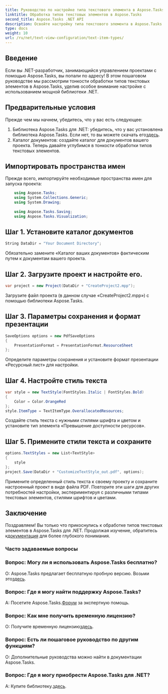 ```yaml
---
title: Руководство по настройке типа текстового элемента в Aspose.Tasks
linktitle: Обработка типов текстовых элементов в Aspose.Tasks
second_title: Aspose.Tasks .NET API
description: Освойте настройку типа текстового элемента в Aspose.Tasks для .NET с помощью этого пошагового руководства. Улучшите свою игру в управлении проектами без особых усилий.
type: docs
weight: 10
url: /ru/net/text-view-configuration/text-item-types/
---
```

## Введение
Если вы .NET-разработчик, занимающийся управлением проектами с помощью Aspose.Tasks, вы попали по адресу! В этом пошаговом руководстве мы рассмотрим тонкости обработки типов текстовых элементов в Aspose.Tasks, уделив особое внимание настройке с использованием мощной библиотеки .NET.
## Предварительные условия
Прежде чем мы начнем, убедитесь, что у вас есть следующее:
1. Библиотека Aspose.Tasks для .NET: убедитесь, что у вас установлена библиотека Aspose.Tasks. Если нет, то вы можете скачать его[здесь](https://releases.aspose.com/tasks/net/).
2. Каталог документов: создайте каталог для документов вашего проекта.
Теперь давайте углубимся в тонкости обработки типов текстовых элементов.
## Импортировать пространства имен
Прежде всего, импортируйте необходимые пространства имен для запуска проекта:
```csharp
    using Aspose.Tasks;
    using System.Collections.Generic;
    using System.Drawing;
    
    using Aspose.Tasks.Saving;
    using Aspose.Tasks.Visualization;
```
## Шаг 1. Установите каталог документов
```csharp
String DataDir = "Your Document Directory";
```
Обязательно замените «Каталог ваших документов» фактическим путем к документам вашего проекта.
## Шаг 2. Загрузите проект и настройте его.
```csharp
var project = new Project(DataDir + "CreateProject2.mpp");
```
Загрузите файл проекта (в данном случае «CreateProject2.mpp») с помощью библиотеки Aspose.Tasks.
## Шаг 3. Параметры сохранения и формат презентации
```csharp
SaveOptions options = new PdfSaveOptions
{
    PresentationFormat = PresentationFormat.ResourceSheet
};
```
Определите параметры сохранения и установите формат презентации «Ресурсный лист» для настройки.
## Шаг 4. Настройте стиль текста
```csharp
var style = new TextStyle(FontStyles.Italic | FontStyles.Bold)
{
    Color = Color.OrangeRed
};
style.ItemType = TextItemType.OverallocatedResources;
```
Создайте стиль текста с нужными стилями шрифта и цветом и установите тип элемента «Превышение доступности ресурсов».
## Шаг 5. Примените стили текста и сохраните
```csharp
options.TextStyles = new List<TextStyle>
{
    style
};
project.Save(DataDir + "CustomizeTextStyle_out.pdf", options);
```
Примените определенный стиль текста к своему проекту и сохраните настроенный проект в виде файла PDF.
Повторите эти шаги для других потребностей настройки, экспериментируя с различными типами текстовых элементов, стилями шрифтов и цветами.
## Заключение
 Поздравляем! Вы только что прикоснулись к обработке типов текстовых элементов в Aspose.Tasks для .NET. Продолжая изучение, обратитесь к[документация](https://reference.aspose.com/tasks/net/) для более глубокого понимания.
### Часто задаваемые вопросы
### Вопрос: Могу ли я использовать Aspose.Tasks бесплатно?
 О: Aspose.Tasks предлагает бесплатную пробную версию. Возьми это[здесь](https://releases.aspose.com/).
### Вопрос: Где я могу найти поддержку Aspose.Tasks?
 A: Посетите Aspose.Tasks.[Форум](https://forum.aspose.com/c/tasks/15) за экспертную помощь.
### Вопрос: Как мне получить временную лицензию?
 О: Получите временную лицензию[здесь](https://purchase.aspose.com/temporary-license/).
### Вопрос: Есть ли пошаговое руководство по другим функциям?
О: Дополнительные руководства можно найти в документации Aspose.Tasks.
### Вопрос: Где я могу приобрести Aspose.Tasks для .NET?
 A: Купите библиотеку.[здесь](https://purchase.aspose.com/buy).